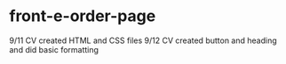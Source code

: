 # front-e-order-page
9/11 CV created HTML and CSS files
9/12 CV created button and heading and did basic formatting